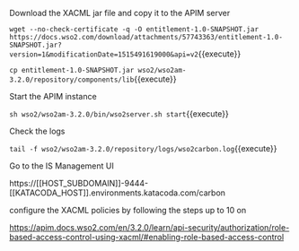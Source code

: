 Download the XACML jar file and copy it to the APIM server

`wget --no-check-certificate -q -O entitlement-1.0-SNAPSHOT.jar https://docs.wso2.com/download/attachments/57743363/entitlement-1.0-SNAPSHOT.jar?version=1&modificationDate=1515491619000&api=v2`{{execute}}

`cp entitlement-1.0-SNAPSHOT.jar wso2/wso2am-3.2.0/repository/components/lib`{{execute}}

Start the APIM instance

`sh wso2/wso2am-3.2.0/bin/wso2server.sh start`{{execute}}

Check the logs

`tail -f wso2/wso2am-3.2.0/repository/logs/wso2carbon.log`{{execute}}

Go to the IS Management UI

https://[[HOST_SUBDOMAIN]]-9444-[[KATACODA_HOST]].environments.katacoda.com/carbon

configure the XACML policies by following the steps up to 10 on 

https://apim.docs.wso2.com/en/3.2.0/learn/api-security/authorization/role-based-access-control-using-xacml/#enabling-role-based-access-control


